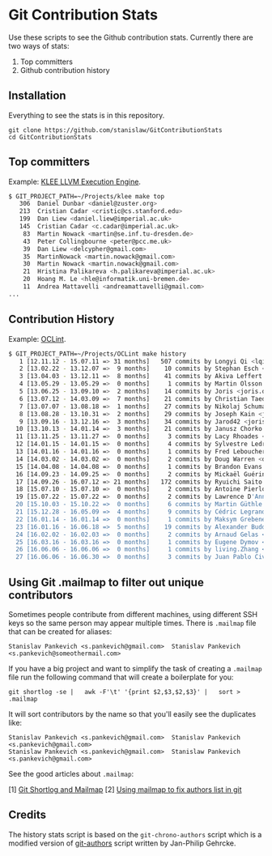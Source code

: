 # Git Contribution Stats

Use these scripts to see the Github contribution stats. Currently there are two ways of stats:

1. Top committers
2. Github contribution history 

## Installation

Everything to see the stats is in this repository.

```
git clone https://github.com/stanislaw/GitContributionStats
cd GitContributionStats
```

## Top committers

Example: [KLEE LLVM Execution Engine](http://klee.github.io/).

```bash
$ GIT_PROJECT_PATH=~/Projects/klee make top
   306  Daniel Dunbar <daniel@zuster.org>
   213  Cristian Cadar <cristic@cs.stanford.edu>
   199  Dan Liew <daniel.liew@imperial.ac.uk>
   145  Cristian Cadar <c.cadar@imperial.ac.uk>
    83  Martin Nowack <martin@se.inf.tu-dresden.de>
    43  Peter Collingbourne <peter@pcc.me.uk>
    39  Dan Liew <delcypher@gmail.com>
    35  MartinNowack <martin.nowack@gmail.com>
    30  Martin Nowack <martin.nowack@gmail.com>
    21  Hristina Palikareva <h.palikareva@imperial.ac.uk>
    20  Hoang M. Le <hle@informatik.uni-bremen.de>
    11  Andrea Mattavelli <andreamattavelli@gmail.com>
...
```

## Contribution History

Example: [OCLint](http://oclint.org/).

```bash
$ GIT_PROJECT_PATH=~/Projects/OCLint make history
   1 [12.11.12 - 15.07.11 => 31 months]   507 commits by Longyi Qi <lqi+git@longyiqi.com>
   2 [13.02.22 - 13.12.07 =>  9 months]    10 commits by Stephan Esch <stephan@esch.cc>
   3 [13.04.03 - 13.12.11 =>  8 months]    41 commits by Akiva Leffert <akiva@etsy.com>
   4 [13.05.29 - 13.05.29 =>  0 months]     1 commits by Martin Olsson <martin@minimum.se>
   5 [13.06.25 - 13.09.10 =>  2 months]    14 commits by Joris <joris.dauphin+git@gmail.com>
   6 [13.07.12 - 14.03.09 =>  7 months]    21 commits by Christian Taedcke <hacking@taedcke.com>
   7 [13.07.07 - 13.08.18 =>  1 months]    27 commits by Nikolaj Schumacher <git@nschum.de>
   8 [13.08.28 - 13.10.31 =>  2 months]    29 commits by Joseph Kain <joekain@gmail.com>
   9 [13.09.16 - 13.12.16 =>  3 months]    34 commits by Jarod42 <joris.dauphin@gmail.com>
  10 [13.10.13 - 14.01.14 =>  3 months]    21 commits by Janusz Chorko <jchorko@gmail.com>
  11 [13.11.25 - 13.11.27 =>  0 months]     3 commits by Lacy Rhoades <lrhoades@etsy.com>
  12 [14.01.15 - 14.01.15 =>  0 months]     4 commits by Sylvestre Ledru <sylvestre@debian.org>
  13 [14.01.16 - 14.01.16 =>  0 months]     1 commits by Fred Leboucher <fleboucher@dxo.com>
  14 [14.03.02 - 14.03.02 =>  0 months]     2 commits by Doug Warren <doug.warren@gmail.com>
  15 [14.04.08 - 14.04.08 =>  0 months]     1 commits by Brandon Evans <brandon@brandonevans.ca>
  16 [14.09.23 - 14.09.25 =>  0 months]     2 commits by Mickaël Guérin <kael@crocobox.org>
  17 [14.09.26 - 16.07.12 => 21 months]   172 commits by Ryuichi Saito <ryuichi@ryuichisaito.com>
  18 [15.07.10 - 15.07.10 =>  0 months]     2 commits by Antoine Pierlot-Garcin <antoine.pierlot-garcin@scle.fr>
  19 [15.07.22 - 15.07.22 =>  0 months]     2 commits by Lawrence D'Anna <larry@elder-gods.org>
  20 [15.10.03 - 15.10.22 =>  0 months]     6 commits by Martin Güthle <martin.guethle@bachmann-technology.com>
  21 [15.12.28 - 16.05.09 =>  4 months]     9 commits by Cédric Legrand <lefta@reload-linux.ch>
  22 [16.01.14 - 16.01.14 =>  0 months]     1 commits by Maksym Grebenets <maksym.grebenets@cba.com.au>
  23 [16.01.16 - 16.06.18 =>  5 months]    19 commits by Alexander Buddenbrock <a.buddenbrock@ish.de>
  24 [16.02.02 - 16.02.03 =>  0 months]     2 commits by Arnaud Gelas <arnaudgelas@gmail.com>
  25 [16.03.16 - 16.03.16 =>  0 months]     1 commits by Eugene Dymov <dymv@yandex-team.ru>
  26 [16.06.06 - 16.06.06 =>  0 months]     1 commits by living.Zhang <LivingcentZhang@gmail.com>
  27 [16.06.06 - 16.06.30 =>  0 months]     3 commits by Juan Pablo Civile <jpcivile@monits.com>
```

## Using Git .mailmap to filter out unique contributors

Sometimes people contribute from different machines, using different SSH keys so the same person may appear multiple times. There is `.mailmap` file that can be created for aliases:

```
Stanislav Pankevich <s.pankevich@gmail.com>  Stanislav Pankevich <s.pankevich@someothermail.com> 
```

If you have a big project and want to simplify the task of creating a `.mailmap` file run the following command that will create a boilerplate for you:

```
git shortlog -se |   awk -F'\t' '{print $2,$3,$2,$3}' |   sort > .mailmap
```

It will sort contributors by the name so that you'll easily see the duplicates like:

```
Stanislav Pankevich <s.pankevich@gmail.com>  Stanislav Pankevich <s.pankevich@gmail.com> 
Stanislaw Pankevich <s.pankevich@gmail.com>  Stanislaw Pankevich <s.pankevich@gmail.com> 
```

See the good articles about `.mailmap`:

[1] [Git Shortlog and Mailmap](https://shane.io/2011/10/07/git-shortlog-and-mailmap.html)
[2] [Using mailmap to fix authors list in git](https://stacktoheap.com/blog/2013/01/06/using-mailmap-to-fix-authors-list-in-git/)

## Credits

The history stats script is based on the `git-chrono-authors` script which is a modified version of [git-authors](https://github.com/jgehrcke/git-authors/) script written by Jan-Philip Gehrcke.

